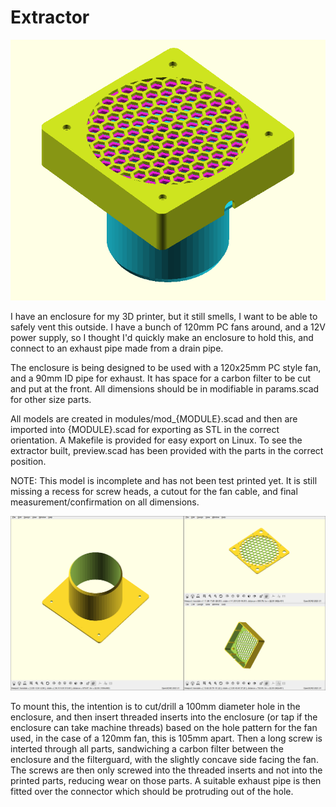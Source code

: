 Extractor
=========

![Extractor Fan Enclosure](https://github.com/nistur/extractor/blob/main/screenshots/combined.png?raw=true)

I have an enclosure for my 3D printer, but it still smells, I want to be able to safely vent this outside. I have a bunch of 120mm PC fans around, and a 12V power supply, so I thought I'd quickly make an enclosure to hold this, and connect to an exhaust pipe made from a drain pipe.

The enclosure is being designed to be used with a 120x25mm PC style fan, and a 90mm ID pipe for exhaust. It has space for a carbon filter to be cut and put at the front. All dimensions should be in modifiable in params.scad for other size parts.

All models are created in modules/mod_{MODULE}.scad and then are imported into {MODULE}.scad for exporting as STL in the correct orientation. A Makefile is provided for easy export on Linux. To see the extractor built, preview.scad has been provided with the parts in the correct position.

NOTE: This model is incomplete and has not been test printed yet. It is still missing a recess for screw heads, a cutout for the fan cable, and final measurement/confirmation on all dimensions.

![Parts](https://github.com/nistur/extractor/blob/main/screenshots/separate.png?raw=true)

To mount this, the intention is to cut/drill a 100mm diameter hole in the enclosure, and then insert threaded inserts into the enclosure (or tap if the enclosure can take machine threads) based on the hole pattern for the fan used, in the case of a 120mm fan, this is 105mm apart. Then a long screw is interted through all parts, sandwiching a carbon filter between the enclosure and the filterguard, with the slightly concave side facing the fan. The screws are then only screwed into the threaded inserts and not into the printed parts, reducing wear on those parts. A suitable exhaust pipe is then fitted over the connector which should be protruding out of the hole.
